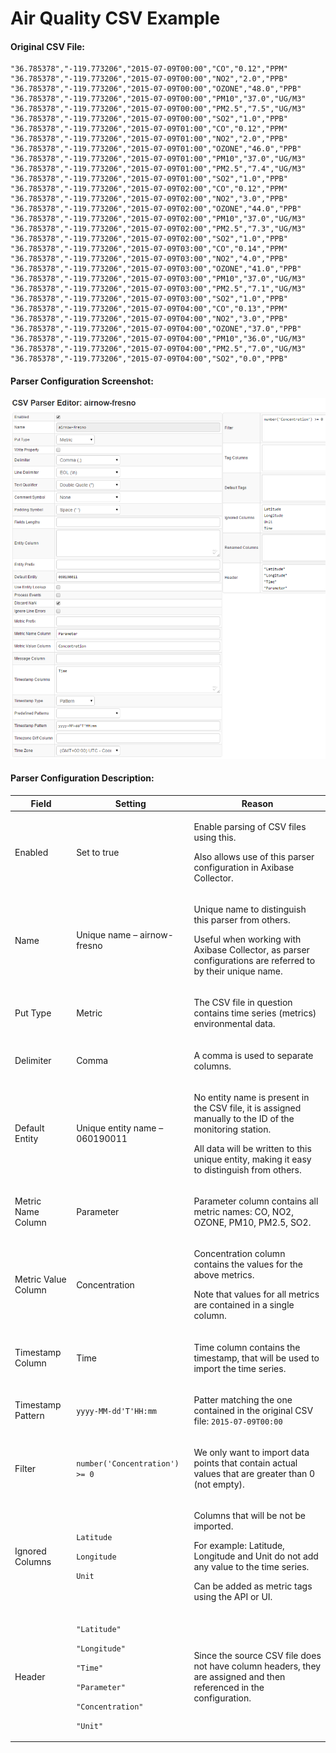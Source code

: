 # Air Quality CSV Example

#### Original CSV File:

```
"36.785378","-119.773206","2015-07-09T00:00","CO","0.12","PPM"
"36.785378","-119.773206","2015-07-09T00:00","NO2","2.0","PPB"
"36.785378","-119.773206","2015-07-09T00:00","OZONE","48.0","PPB"
"36.785378","-119.773206","2015-07-09T00:00","PM10","37.0","UG/M3"
"36.785378","-119.773206","2015-07-09T00:00","PM2.5","7.5","UG/M3"
"36.785378","-119.773206","2015-07-09T00:00","SO2","1.0","PPB"
"36.785378","-119.773206","2015-07-09T01:00","CO","0.12","PPM"
"36.785378","-119.773206","2015-07-09T01:00","NO2","2.0","PPB"
"36.785378","-119.773206","2015-07-09T01:00","OZONE","46.0","PPB"
"36.785378","-119.773206","2015-07-09T01:00","PM10","37.0","UG/M3"
"36.785378","-119.773206","2015-07-09T01:00","PM2.5","7.4","UG/M3"
"36.785378","-119.773206","2015-07-09T01:00","SO2","1.0","PPB"
"36.785378","-119.773206","2015-07-09T02:00","CO","0.12","PPM"
"36.785378","-119.773206","2015-07-09T02:00","NO2","3.0","PPB"
"36.785378","-119.773206","2015-07-09T02:00","OZONE","44.0","PPB"
"36.785378","-119.773206","2015-07-09T02:00","PM10","37.0","UG/M3"
"36.785378","-119.773206","2015-07-09T02:00","PM2.5","7.3","UG/M3"
"36.785378","-119.773206","2015-07-09T02:00","SO2","1.0","PPB"
"36.785378","-119.773206","2015-07-09T03:00","CO","0.14","PPM"
"36.785378","-119.773206","2015-07-09T03:00","NO2","4.0","PPB"
"36.785378","-119.773206","2015-07-09T03:00","OZONE","41.0","PPB"
"36.785378","-119.773206","2015-07-09T03:00","PM10","37.0","UG/M3"
"36.785378","-119.773206","2015-07-09T03:00","PM2.5","7.1","UG/M3"
"36.785378","-119.773206","2015-07-09T03:00","SO2","1.0","PPB"
"36.785378","-119.773206","2015-07-09T04:00","CO","0.13","PPM"
"36.785378","-119.773206","2015-07-09T04:00","NO2","3.0","PPB"
"36.785378","-119.773206","2015-07-09T04:00","OZONE","37.0","PPB"
"36.785378","-119.773206","2015-07-09T04:00","PM10","36.0","UG/M3"
"36.785378","-119.773206","2015-07-09T04:00","PM2.5","7.0","UG/M3"
"36.785378","-119.773206","2015-07-09T04:00","SO2","0.0","PPB"
```

#### Parser Configuration Screenshot:

![](resources/air_quality_csv_parser.png)

#### Parser Configuration Description:

| Field | Setting | Reason | 
| --- | --- | --- | 
|  <p>Enabled</p>  |  <p>Set to true</p>  |  <p>Enable parsing of CSV files using this.</p>  <p>Also allows use of this parser configuration in Axibase Collector.</p>  | 
|  <p>Name</p>  |  <p>Unique name – airnow-fresno</p>  |  <p>Unique name to distinguish this parser from others.</p>  <p>Useful when working with Axibase Collector, as parser configurations are referred to by their unique name.</p>  | 
|  <p>Put Type</p>  |  <p>Metric</p>  |  <p>The CSV file in question contains time series (metrics) environmental data.</p>  | 
|  <p>Delimiter</p>  |  <p>Comma</p>  |  <p>A comma is used to separate columns.</p>  | 
|  <p>Default Entity</p>  |  <p>Unique entity name – 060190011</p>  |  <p>No entity name is present in the CSV file, it is assigned manually to the ID of the monitoring station.</p>  <p>All data will be written to this unique entity, making it easy to distinguish from others.</p>  | 
|  <p>Metric Name Column</p>  |  <p>Parameter</p>  |  <p>Parameter column contains all metric names: CO, NO2, OZONE, PM10, PM2.5, SO2.</p>  | 
|  <p>Metric Value Column</p>  |  <p>Concentration</p>  |  <p>Concentration column contains the values for the above metrics.</p>  <p>Note that values for all metrics are contained in a single column.</p>  | 
|  <p>Timestamp Column</p>  |  <p>Time</p>  |  <p>Time column contains the timestamp, that will be used to import the time series.</p>  | 
|  <p>Timestamp Pattern</p>  |  <p>`yyyy-MM-dd'T'HH:mm`</p>  |  <p>Patter matching the one contained in the original CSV file: `2015-07-09T00:00`</p>  | 
|  <p>Filter</p>  |  <p>`number('Concentration') >= 0`</p>  |  <p>We only want to import data points that contain actual values that are greater than 0 (not empty).</p>  | 
|  <p>Ignored Columns</p>  |  <p>`Latitude`</p>  <p>`Longitude`</p>  <p>`Unit`</p>  |  <p>Columns that will be not be imported.</p>  <p>For example: Latitude, Longitude and Unit do not add any value to the time series.</p>  <p>Can be added as metric tags using the API or UI.</p>  | 
|  <p>Header</p>  |  <p>`"Latitude"`</p>  <p>`"Longitude"`</p>  <p>`"Time"`</p>  <p>`"Parameter"`</p>  <p>`"Concentration"`</p>  <p>`"Unit"`</p>  |  <p>Since the source CSV file does not have column headers, they are assigned and then referenced in the configuration.</p>  | 


